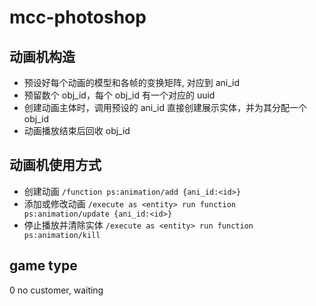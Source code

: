 # mcc-photoshop

## 动画机构造

- 预设好每个动画的模型和各帧的变换矩阵, 对应到 ani_id
- 预留数个 obj_id，每个 obj_id 有一个对应的 uuid
- 创建动画主体时，调用预设的 ani_id 直接创建展示实体，并为其分配一个 obj_id
- 动画播放结束后回收 obj_id

## 动画机使用方式

- 创建动画 `/function ps:animation/add {ani_id:<id>}`
- 添加或修改动画 `/execute as <entity> run function ps:animation/update {ani_id:<id>}`
- 停止播放并清除实体 `/execute as <entity> run function ps:animation/kill`

## game type

0 no customer, waiting
